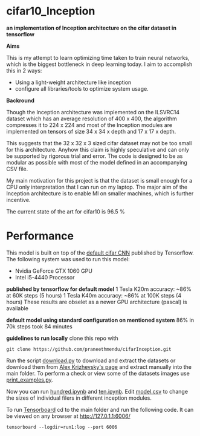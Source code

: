 # cifar10_Inception
**an implementation of Inception architecture on the cifar dataset in tensorflow**

**Aims**

This is my attempt to learn optimizing time taken to train neural networks, which is the biggest bottleneck in deep learning today. I aim to accomplish this in 2 ways:
* Using a light-weight architecture like inception
* configure all libraries/tools to optimize system usage.

**Backround**

Though the Inception architecture was implemented on the ILSVRC14 dataset which has an average resolution of 400 x 400, the algorithm compresses it to 224 x 224 and most of the Inception modules are implemented on tensors of size 34 x 34 x depth and 17 x 17 x depth.

This suggests that the 32 x 32 x 3 sized cifar dataset may not be too small for this architecture. Anyhow this claim is highly speculative and can only be supported by rigorous trial and error. The code is designed to be as modular as possible with most of the model defined in an accompanying CSV file.

My main motivation for this project is that the dataset is small enough for a CPU only interpretation that I can run on my laptop. The major aim of the Inception architecture is to enable Ml on smaller machines, which is further incentive.

The current state of the art for cifar10 is 96.5 %

# Performance
This model is built on top of the [default cifar CNN](https://github.com/tensorflow/models/tree/master/tutorials/image/cifar10) published by Tensorflow. The following system was used to run this model:
* Nvidia GeForce GTX 1060 GPU
* Intel i5-4440 Processor

**published by tensorflow for default model**
1 Tesla K20m  accuracy: ~86% at 60K steps  (5 hours)
1 Tesla K40m  accuracy: ~86% at 100K steps (4 hours)
These results are obselet as a newer GPU architecture (pascal) is available

**default model using standard configuration on mentioned system**
86% in 70k steps took 84 minutes


**guidelines to run locally**
clone this repo with
```shell
git clone https://github.com/praneethmendu/cifarInception.git
```
Run the script [download.py](download.py) to download and extract the datasets or download them from [ Alex Krizhevsky's page](https://www.cs.toronto.edu/~kriz/cifar.html) and extract manually into the main folder.
To perform a check or view some of the datasets images use [print_examples.py](print_examples.py).

Now you can run [hundred.ipynb](hundred.ipynb) and [ten.ipynb](ten.ipynb). Edit [model.csv](model.csv) to change the sizes of individual filers in different inception modules.

To run [Tensorboard](https://www.tensorflow.org/how_tos/summaries_and_tensorboard/) cd to the main folder and run the following code. It can be viewed on any browser at http://127.0.1.1:6006/
```shell
tensorboard --logdir=run1:log --port 6006
```
